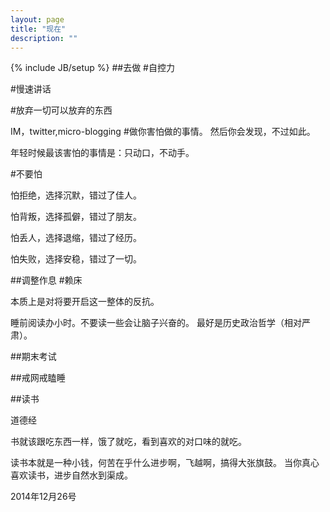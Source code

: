 ```yaml
---
layout: page
title: "现在"
description: ""
---
```

{% include JB/setup %}
##去做
#自控力

#慢速讲话

#放弃一切可以放弃的东西

IM，twitter,micro-blogging
#做你害怕做的事情。
然后你会发现，不过如此。

年轻时候最该害怕的事情是：只动口，不动手。

#不要怕

怕拒绝，选择沉默，错过了佳人。

怕背叛，选择孤僻，错过了朋友。

怕丢人，选择退缩，错过了经历。

怕失败，选择安稳，错过了一切。

##调整作息
#赖床

本质上是对将要开启这一整体的反抗。

睡前阅读办小时。不要读一些会让脑子兴奋的。
最好是历史政治哲学（相对严肃）。

##期末考试

##戒网戒瞌睡

##读书

道德经


书就该跟吃东西一样，饿了就吃，看到喜欢的对口味的就吃。

读书本就是一种小钱，何苦在乎什么进步啊，飞越啊，搞得大张旗鼓。
当你真心喜欢读书，进步自然水到渠成。


2014年12月26号
